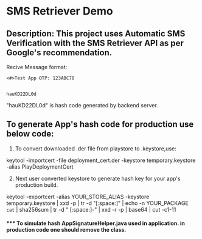 # SMS Retriever Demo

## Description: This project uses Automatic SMS Verification with the SMS Retriever API as per Google's recommendation.

Recive Message format:
  
    <#>Test App OTP: 123ABC78


    hauKD22DL0d
    
"hauKD22DL0d" is hash code generated by backend server. 

## To generate App's hash code for production use below code:
1. To convert downloaded .der file from playstore to .keystore,use: 
      
keytool -importcert -file deployment_cert.der -keystore temporary.keystore -alias PlayDeploymentCert
    
2. Next user converted keystore to generate hash key for your app's production build.
     
  keytool -exportcert -alias YOUR_STORE_ALIAS -keystore temporary.keystore | xxd -p | tr -d "[:space:]" | echo -n      YOUR_PACKAGE `cat` | sha256sum | tr -d " [:space:]-" | xxd -r -p | base64 | cut -c1-11

      

#### *** To simulate hash AppSignatureHelper.java used in application. in production code one should remove the class.
